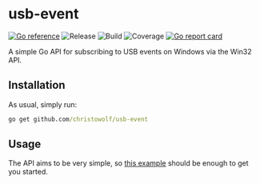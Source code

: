 # usb-event

[![Go reference](https://pkg.go.dev/badge/github.com/christowolf/usb-event.svg)](https://pkg.go.dev/github.com/christowolf/usb-event)
![Release](https://img.shields.io/github/v/release/ChristoWolf/usb-event)
![Build](https://img.shields.io/github/actions/workflow/status/ChristoWolf/usb-event/main.yml?branch=main)
![Coverage](https://img.shields.io/codecov/c/github/ChristoWolf/usb-event)
[![Go report card](https://goreportcard.com/badge/github.com/ChristoWolf/usb-event)](https://goreportcard.com/report/github.com/ChristoWolf/usb-event)

A simple Go API for subscribing to USB events on Windows via the Win32 API.

## Installation

As usual, simply run:

```cmd
go get github.com/christowolf/usb-event
```

## Usage

The API aims to be very simple, so
[this example](https://github.com/ChristoWolf/usb-event/blob/main/usbevent_test.go)
should be enough to get you started.
